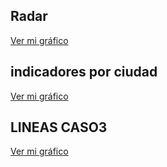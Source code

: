 ## Radar 
[Ver mi gráfico](https://alexaraica.github.io/prueba/radar.html)

## indicadores por ciudad
[Ver mi gráfico](https://alexaraica.github.io/prueba/indicadores_por_ciudad.html)

## LINEAS CASO3

[Ver mi gráfico](https://alexaraica.github.io/prueba/combinadoF.html)



